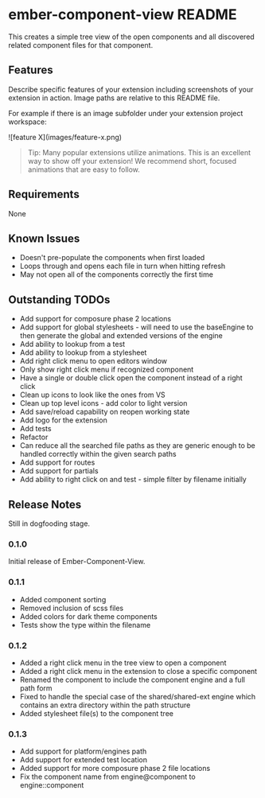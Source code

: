 # ember-component-view README

This creates a simple tree view of the open components and all discovered related component files for that component.

## Features

Describe specific features of your extension including screenshots of your extension in action. Image paths are relative to this README file.

For example if there is an image subfolder under your extension project workspace:

\!\[feature X\]\(images/feature-x.png\)

> Tip: Many popular extensions utilize animations. This is an excellent way to show off your extension! We recommend short, focused animations that are easy to follow.

## Requirements

None

## Known Issues

* Doesn't pre-populate the components when first loaded
* Loops through and opens each file in turn when hitting refresh
* May not open all of the components correctly the first time

## Outstanding TODOs

* Add support for composure phase 2 locations
* Add support for global stylesheets - will need to use the baseEngine to then generate the global and extended versions of the engine
* Add ability to lookup from a test
* Add ability to lookup from a stylesheet
* Add right click menu to open editors window
* Only show right click menu if recognized component
* Have a single or double click open the component instead of a right click
* Clean up icons to look like the ones from VS
* Clean up top level icons - add color to light version
* Add save/reload capability on reopen working state
* Add logo for the extension
* Add tests
* Refactor
* Can reduce all the searched file paths as they are generic enough to be handled correctly within the given search paths
* Add support for routes
* Add support for partials
* Add ability to right click on and test - simple filter by filename initially


## Release Notes

Still in dogfooding stage.

### 0.1.0

Initial release of Ember-Component-View.

### 0.1.1

* Added component sorting
* Removed inclusion of scss files
* Added colors for dark theme components
* Tests show the type within the filename

### 0.1.2

* Added a right click menu in the tree view to open a component
* Added a right click menu in the extension to close a specific component
* Renamed the component to include the component engine and a full path form
* Fixed to handle the special case of the shared/shared-ext engine which contains an extra directory within the path structure
* Added stylesheet file(s) to the component tree

### 0.1.3

* Add support for platform/engines path
* Add support for extended test location
* Added support for more composure phase 2 file locations
* Fix the component name from engine@component to engine::component
